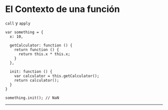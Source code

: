 # El Contexto de una función

`call` y `apply`

``` javacscript
var something = {
  x: 10,

  getCalculator: function () {
    return function () {
      return this.x * this.x;
    }
  },

  init: function () {
    var calculator = this.getCalculator();
    return calculator();
  }
}

something.init(); // NaN
```

---